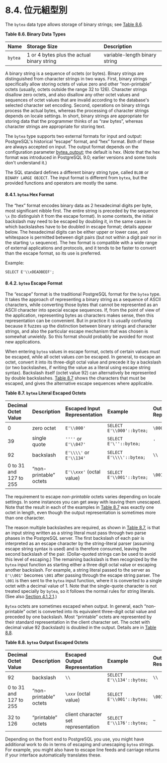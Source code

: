 # 8.4. 位元組型別

The `bytea` data type allows storage of binary strings; see [Table 8.6](https://www.postgresql.org/docs/10/static/datatype-binary.html#DATATYPE-BINARY-TABLE).

**Table 8.6. Binary Data Types**

| Name | Storage Size | Description |
| :--- | :--- | :--- |
| `bytea` | 1 or 4 bytes plus the actual binary string | variable-length binary string |

A binary string is a sequence of octets \(or bytes\). Binary strings are distinguished from character strings in two ways. First, binary strings specifically allow storing octets of value zero and other “non-printable” octets \(usually, octets outside the range 32 to 126\). Character strings disallow zero octets, and also disallow any other octet values and sequences of octet values that are invalid according to the database's selected character set encoding. Second, operations on binary strings process the actual bytes, whereas the processing of character strings depends on locale settings. In short, binary strings are appropriate for storing data that the programmer thinks of as “raw bytes”, whereas character strings are appropriate for storing text.

The `bytea` type supports two external formats for input and output: PostgreSQL's historical “escape” format, and “hex” format. Both of these are always accepted on input. The output format depends on the configuration parameter [bytea\_output](https://www.postgresql.org/docs/10/static/runtime-config-client.html#GUC-BYTEA-OUTPUT); the default is hex. \(Note that the hex format was introduced in PostgreSQL 9.0; earlier versions and some tools don't understand it.\)

The SQL standard defines a different binary string type, called `BLOB` or `BINARY LARGE OBJECT`. The input format is different from `bytea`, but the provided functions and operators are mostly the same.

#### 8.4.1. `bytea` Hex Format

The “hex” format encodes binary data as 2 hexadecimal digits per byte, most significant nibble first. The entire string is preceded by the sequence `\x` \(to distinguish it from the escape format\). In some contexts, the initial backslash may need to be escaped by doubling it, in the same cases in which backslashes have to be doubled in escape format; details appear below. The hexadecimal digits can be either upper or lower case, and whitespace is permitted between digit pairs \(but not within a digit pair nor in the starting `\x` sequence\). The hex format is compatible with a wide range of external applications and protocols, and it tends to be faster to convert than the escape format, so its use is preferred.

Example:

```text
SELECT E'\\xDEADBEEF';
```

#### 8.4.2. `bytea` Escape Format

The “escape” format is the traditional PostgreSQL format for the `bytea` type. It takes the approach of representing a binary string as a sequence of ASCII characters, while converting those bytes that cannot be represented as an ASCII character into special escape sequences. If, from the point of view of the application, representing bytes as characters makes sense, then this representation can be convenient. But in practice it is usually confusing because it fuzzes up the distinction between binary strings and character strings, and also the particular escape mechanism that was chosen is somewhat unwieldy. So this format should probably be avoided for most new applications.

When entering `bytea` values in escape format, octets of certain values _must_ be escaped, while all octet values _can_ be escaped. In general, to escape an octet, convert it into its three-digit octal value and precede it by a backslash \(or two backslashes, if writing the value as a literal using escape string syntax\). Backslash itself \(octet value 92\) can alternatively be represented by double backslashes. [Table 8.7](https://www.postgresql.org/docs/10/static/datatype-binary.html#DATATYPE-BINARY-SQLESC) shows the characters that must be escaped, and gives the alternative escape sequences where applicable.

**Table 8.7. `bytea` Literal Escaped Octets**

| Decimal Octet Value | Description | Escaped Input Representation | Example | Output Representation |
| :--- | :--- | :--- | :--- | :--- |
| 0 | zero octet | `E'\\000'` | `SELECT E'\\000'::bytea;` | `\000` |
| 39 | single quote | `''''` or `E'\\047'` | `SELECT E'\''::bytea;` | `'` |
| 92 | backslash | `E'\\\\'` or `E'\\134'` | `SELECT E'\\\\'::bytea;` | `\\` |
| 0 to 31 and 127 to 255 | “non-printable” octets | `E'\\`_`xxx'`_ \(octal value\) | `SELECT E'\\001'::bytea;` | `\001` |

The requirement to escape _non-printable_ octets varies depending on locale settings. In some instances you can get away with leaving them unescaped. Note that the result in each of the examples in [Table 8.7](https://www.postgresql.org/docs/10/static/datatype-binary.html#DATATYPE-BINARY-SQLESC) was exactly one octet in length, even though the output representation is sometimes more than one character.

The reason multiple backslashes are required, as shown in [Table 8.7](https://www.postgresql.org/docs/10/static/datatype-binary.html#DATATYPE-BINARY-SQLESC), is that an input string written as a string literal must pass through two parse phases in the PostgreSQL server. The first backslash of each pair is interpreted as an escape character by the string-literal parser \(assuming escape string syntax is used\) and is therefore consumed, leaving the second backslash of the pair. \(Dollar-quoted strings can be used to avoid this level of escaping.\) The remaining backslash is then recognized by the `bytea` input function as starting either a three digit octal value or escaping another backslash. For example, a string literal passed to the server as `E'\\001'` becomes `\001` after passing through the escape string parser. The `\001` is then sent to the `bytea` input function, where it is converted to a single octet with a decimal value of 1. Note that the single-quote character is not treated specially by `bytea`, so it follows the normal rules for string literals. \(See also [Section 4.1.2.1](https://www.postgresql.org/docs/10/static/sql-syntax-lexical.html#SQL-SYNTAX-STRINGS).\)

`Bytea` octets are sometimes escaped when output. In general, each “non-printable” octet is converted into its equivalent three-digit octal value and preceded by one backslash. Most “printable” octets are represented by their standard representation in the client character set. The octet with decimal value 92 \(backslash\) is doubled in the output. Details are in [Table 8.8](https://www.postgresql.org/docs/10/static/datatype-binary.html#DATATYPE-BINARY-RESESC).

**Table 8.8. `bytea` Output Escaped Octets**

| Decimal Octet Value | Description | Escaped Output Representation | Example | Output Result |
| :--- | :--- | :--- | :--- | :--- |
| 92 | backslash | `\\` | `SELECT E'\\134'::bytea;` | `\\` |
| 0 to 31 and 127 to 255 | “non-printable” octets | `\`_`xxx`_ \(octal value\) | `SELECT E'\\001'::bytea;` | `\001` |
| 32 to 126 | “printable” octets | client character set representation | `SELECT E'\\176'::bytea;` | `~` |

Depending on the front end to PostgreSQL you use, you might have additional work to do in terms of escaping and unescaping `bytea` strings. For example, you might also have to escape line feeds and carriage returns if your interface automatically translates these.

